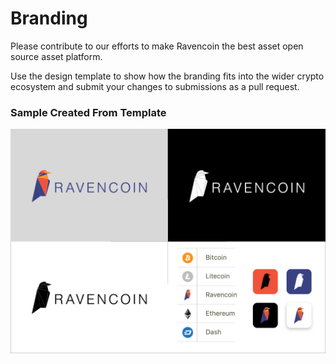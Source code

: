 # Branding

Please contribute to our efforts to make Ravencoin the best asset open source asset platform.  

Use the design template to show how the branding fits into the wider crypto ecosystem and submit your changes to submissions as a pull request.

### Sample Created From Template

<img src="designtemplate/__LogoPresentationEXAMPLE.png"
     alt="Sample from design template"
     style="float: left; margin-right: 10px;" />
     

